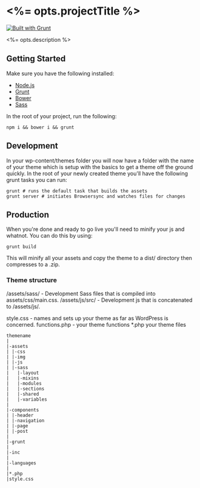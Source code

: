 # <%= opts.projectTitle %>

[![Built with Grunt](https://cdn.gruntjs.com/builtwith.png)](http://gruntjs.com/)

<%= opts.description %>

## Getting Started

Make sure you have the following installed:

* [Node.js](https://nodejs.org/)
* [Grunt](http://gruntjs.com/)
* [Bower](http://bower.io)
* [Sass](http://sass-lang.com/)

In the root of your project, run the following:

`npm i && bower i && grunt`

## Development

In your wp-content/themes folder you will now have a folder with the name of your theme which is setup with the basics to get a theme off the ground quickly. In the root of your newly created theme you'll have the following grunt tasks you can run:

    grunt # runs the default task that builds the assets
    grunt server # initiates Browsersync and watches files for changes

## Production

When you're done and ready to go live you'll need to minify your js and whatnot. You can do this by using:

    grunt build
    
This will minify all your assets and copy the theme to a dist/ directory then compresses to a .zip.

### Theme structure

/assets/sass/ - Development Sass files that is compiled into assets/css/main.css.
/assets/js/src/ - Development js that is concatenated to /assets/js/.

style.css - names and sets up your theme as far as WordPress is concerned.
functions.php - your theme functions
*.php your theme files

    themename
    |
    |-assets
    | |-css
    | |-img
    | |-js
    | |-sass
    |   |-layout
    |   |-mixins
    |   |-modules
    |   |-sections
    |   |-shared
    |   |-variables
    |
    |-components
    | |-header
    | |-navigation
    | |-page
    | |-post
    |
    |-grunt
    |
    |-inc
    |
    |-languages
    |
    |*.php
    |style.css
